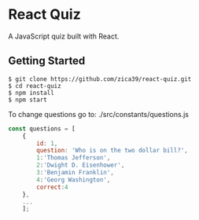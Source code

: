 # React Quiz
A JavaScript quiz built with React.

Getting Started
---------------

```shell
$ git clone https://github.com/zica39/react-quiz.git
$ cd react-quiz
$ npm install
$ npm start
```

To change questions go to: ./src/constants/questions.js

```javascript
const questions = [
    {
        id: 1,
        question: 'Who is on the two dollar bill?',
        1:'Thomas Jefferson',
        2:'Dwight D. Eisenhower',
        3:'Benjamin Franklin',
        4:'Georg Washington',
        correct:4
    },
    ...
    ];
```
